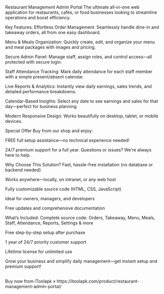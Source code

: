 Restaurant Management Admin Portal
The ultimate all-in-one web application for restaurants, cafés, or food businesses looking to streamline operations and boost efficiency.

Key Features:
Effortless Order Management:
Seamlessly handle dine-in and takeaway orders, all from one easy dashboard.

Menu & Meals Organization:
Quickly create, edit, and organize your menu and meal packages with images and pricing.

Secure Admin Panel:
Manage staff, assign roles, and control access—all protected with secure login.

Staff Attendance Tracking:
Mark daily attendance for each staff member with a simple present/absent calendar.

Live Reports & Analytics:
Instantly view daily earnings, sales trends, and detailed performance breakdowns.

Calendar-Based Insights:
Select any date to see earnings and sales for that day—perfect for business planning.

Modern Responsive Design:
Works beautifully on desktop, tablet, or mobile devices.

Special Offer
Buy from our shop and enjoy:

FREE full setup assistance—no technical experience needed!

24/7 premium support for a full year. Questions or issues? We're always here to help.

Why Choose This Solution?
Fast, hassle-free installation (no database or backend needed)

Works anywhere—locally, on intranet, or any web host

Fully customizable source code (HTML, CSS, JavaScript)

Ideal for owners, managers, and developers

Free updates and comprehensive documentation

What’s Included:
Complete source code: Orders, Takeaway, Menu, Meals, Staff, Attendance, Reports, Settings & more

Free step-by-step setup after purchase

1 year of 24/7 priority customer support

Lifetime license for unlimited use

Grow your business and simplify daily management—get instant setup and premium support!

<br>
Buy now from iToolapk » https://itoolapk.com/product/restaurant-management-admin-portal/
